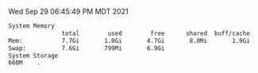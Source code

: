 Wed Sep 29 06:45:49 PM MDT 2021
```bash
System Memory
               total        used        free      shared  buff/cache   available
Mem:           7.7Gi       1.0Gi       4.7Gi       8.0Mi       1.9Gi       6.3Gi
Swap:          7.6Gi       799Mi       6.9Gi
System Storage
660M	.
```
```bash
